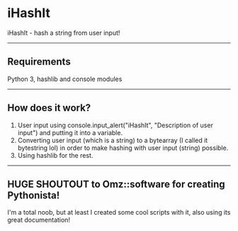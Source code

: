 # iHashIt
iHashIt - hash a string from user input!

***

## Requirements
Python 3, hashlib and console modules

***

## How does it work?
1. User input using console.input_alert("iHashIt", "Description of user input") and putting it into a variable. 
2. Converting user input (which is a string) to a bytearray (I called it bytestring lol) in order to make hashing with user input (string) possible.
3. Using hashlib for the rest.
***
## HUGE SHOUTOUT to Omz::software for creating Pythonista!
I'm a total noob, but at least I created some cool scripts with it, also using its great documentation!
